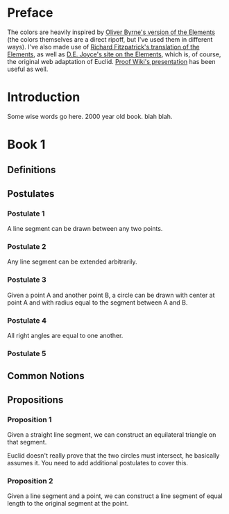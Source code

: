 # Preface

The colors are heavily inspired by [Oliver Byrne's version of the Elements](http://www.math.ubc.ca/~cass/Euclid/byrne.html) (the colors themselves are a direct ripoff, but I've used them in different ways). I've also made use of [Richard Fitzpatrick's translation of the Elements](http://farside.ph.utexas.edu/euclid.html), as well as [D.E. Joyce's site on the Elements](http://aleph0.clarku.edu/~djoyce/java/elements/bookI/bookI.html), which is, of course, the original web adaptation of Euclid. [Proof Wiki's presentation](http://www.proofwiki.org/wiki/ProofWiki:Books/Euclid/The_Elements) has been useful as well.

# Introduction

Some wise words go here. 2000 year old book. blah blah.

# Book 1
## Definitions
## Postulates
### Postulate 1
A line segment can be drawn between any two points.

### Postulate 2
Any line segment can be extended arbitrarily.

### Postulate 3
Given a point A and another point B, a circle can be drawn with center at point A and with radius equal to the segment between A and B.

### Postulate 4
All right angles are equal to one another.

### Postulate 5
## Common Notions
## Propositions
### Proposition 1
Given a straight line segment, we can construct an equilateral triangle on that segment.

<div id="Rprop1" class="raph_container"></div>

Euclid doesn't really prove that the two circles must intersect, he basically assumes it. You need to add additional postulates to cover this.


### Proposition 2
Given a line segment and a point, we can construct a line segment of equal length to the original segment at the point.

<div id="Rprop2" class="raph_container"></div>
